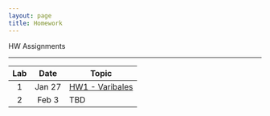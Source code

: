 ```yaml
---
layout: page
title: Homework
---
```


HW Assignments

<hr>

<table>
  <thead>
    <tr>
      <th>Lab</th>
      <th>Date</th>
      <th>Topic</th>
    </tr>
  </thead>
  <tbody>
    <tr>
      <td align="center">1</td>
      <td align="center">Jan 27</td>
      <td><a href="stat2-hw01-questions.pdf">HW1 - Varibales</a></td>
    </tr>
    <tr>
      <td align="center">2</td>
      <td align="center">Feb 3</td>
      <td>TBD</td>
    </tr>
  </tbody>
 </table>
